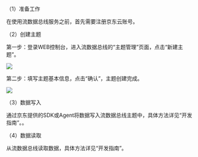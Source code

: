 （1）准备工作

在使用流数据总线服务之前，首先需要注册京东云账号。

（2）创建主题

第一步：登录WEB控制台，进入流数据总线的“主题管理”页面，点击“新建主题”。

![](https://img1.jcloudcs.com/cms/83a6c78a-a3e6-4f7b-abd9-3041b87bcf4a20170420181203.png)

第二步：填写主题基本信息，点击“确认”，主题创建完成。

![](https://img1.jcloudcs.com/cms/8e4bb4fa-edd3-4585-a7c2-af219a9cddb220170420181216.png)

（3）数据写入

通过京东提供的SDK或Agent将数据写入流数据总线主题中，具体方法详见“开发指南”。。

（4）数据读取

从流数据总线读取数据，具体方法详见“开发指南”。